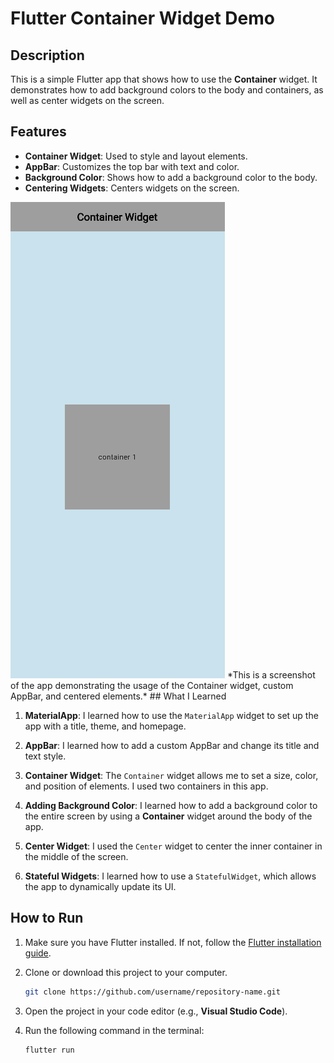# Flutter Container Widget Demo

## Description

This is a simple Flutter app that shows how to use the **Container** widget. It demonstrates how to add background colors to the body and containers, as well as center widgets on the screen.

## Features

- **Container Widget**: Used to style and layout elements.
- **AppBar**: Customizes the top bar with text and color.
- **Background Color**: Shows how to add a background color to the body.
- **Centering Widgets**: Centers widgets on the screen.
<img src="container_widget.PNG">  
*This is a screenshot of the app demonstrating the usage of the Container widget, custom AppBar, and centered elements.*
## What I Learned

1. **MaterialApp**: I learned how to use the `MaterialApp` widget to set up the app with a title, theme, and homepage.
   
2. **AppBar**: I learned how to add a custom AppBar and change its title and text style.

3. **Container Widget**: The `Container` widget allows me to set a size, color, and position of elements. I used two containers in this app.

4. **Adding Background Color**: I learned how to add a background color to the entire screen by using a **Container** widget around the body of the app.

5. **Center Widget**: I used the `Center` widget to center the inner container in the middle of the screen.

6. **Stateful Widgets**: I learned how to use a `StatefulWidget`, which allows the app to dynamically update its UI.


## How to Run

1. Make sure you have Flutter installed. If not, follow the [Flutter installation guide](https://flutter.dev/docs/get-started/install).
   
2. Clone or download this project to your computer.
    ```bash
   git clone https://github.com/username/repository-name.git


4. Open the project in your code editor (e.g., **Visual Studio Code**).

5. Run the following command in the terminal:
   ```bash
   flutter run
